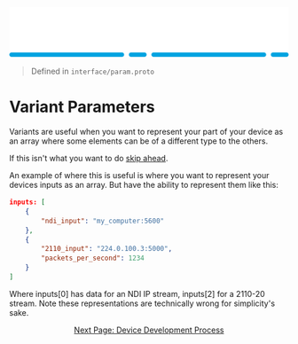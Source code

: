 ![Alt](images/Catena%20Logo_PMS2191%20&%20White.png)

> Defined in `interface/param.proto`

# Variant Parameters

Variants are useful when you want to represent your part of your device as an array where some elements can be of a different type to the others.

If this isn't what you want to do [skip ahead](DevProcess.md).

An example of where this is useful is where you want to represent your devices inputs as an array. But have the ability to represent them like this:

```json
inputs: [
    {
        "ndi_input": "my_computer:5600"
    },
    {
        "2110_input": "224.0.100.3:5000",
        "packets_per_second": 1234
    }
]
```

Where inputs[0] has data for an NDI IP stream, inputs[2] for a 2110-20 stream. Note these representations are technically wrong for simplicity's sake.

<div style="text-align: center">

[Next Page: Device Development Process](DevProcess.md)

</div>